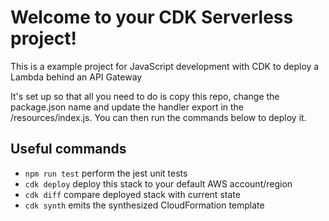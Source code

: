 # Welcome to your CDK Serverless project!

This is a example project for JavaScript development with CDK to deploy a Lambda behind an API Gateway

It's set up so that all you need to do is copy this repo, change the package.json name and update the handler export in the /resources/index.js.  You can then run the commands below to deploy it.

## Useful commands

 * `npm run test`         perform the jest unit tests
 * `cdk deploy`           deploy this stack to your default AWS account/region
 * `cdk diff`             compare deployed stack with current state
 * `cdk synth`            emits the synthesized CloudFormation template
